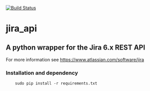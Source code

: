 [![Build Status](https://travis-ci.org/n1nj4z33/jira_api.png)](https://travis-ci.org/n1nj4z33/jira_api)
# jira_api

## A python wrapper for the Jira 6.x REST API

For more information see https://www.atlassian.com/software/jira

### Installation and dependency
		sudo pip install -r requirements.txt
